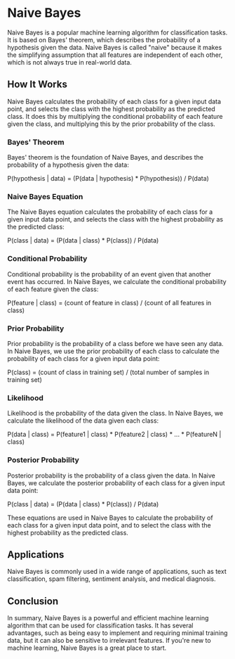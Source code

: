 # Naive Bayes
Naive Bayes is a popular machine learning algorithm for classification tasks. It is based on Bayes' theorem, which describes the probability of a hypothesis given the data. Naive Bayes is called "naive" because it makes the simplifying assumption that all features are independent of each other, which is not always true in real-world data.

## How It Works
Naive Bayes calculates the probability of each class for a given input data point, and selects the class with the highest probability as the predicted class. It does this by multiplying the conditional probability of each feature given the class, and multiplying this by the prior probability of the class.

### Bayes' Theorem
Bayes' theorem is the foundation of Naive Bayes, and describes the probability of a hypothesis given the data:

P(hypothesis | data) = (P(data | hypothesis) * P(hypothesis)) / P(data)

### Naive Bayes Equation
The Naive Bayes equation calculates the probability of each class for a given input data point, and selects the class with the highest probability as the predicted class:

P(class | data) = (P(data | class) * P(class)) / P(data)

### Conditional Probability
Conditional probability is the probability of an event given that another event has occurred. In Naive Bayes, we calculate the conditional probability of each feature given the class:

P(feature | class) = (count of feature in class) / (count of all features in class)

### Prior Probability
Prior probability is the probability of a class before we have seen any data. In Naive Bayes, we use the prior probability of each class to calculate the probability of each class for a given input data point:

P(class) = (count of class in training set) / (total number of samples in training set)

### Likelihood
Likelihood is the probability of the data given the class. In Naive Bayes, we calculate the likelihood of the data given each class:

P(data | class) = P(feature1 | class) * P(feature2 | class) * ... * P(featureN | class)

### Posterior Probability
Posterior probability is the probability of a class given the data. In Naive Bayes, we calculate the posterior probability of each class for a given input data point:

P(class | data) = (P(data | class) * P(class)) / P(data)

These equations are used in Naive Bayes to calculate the probability of each class for a given input data point, and to select the class with the highest probability as the predicted class.

## Applications
Naive Bayes is commonly used in a wide range of applications, such as text classification, spam filtering, sentiment analysis, and medical diagnosis.

## Conclusion
In summary, Naive Bayes is a powerful and efficient machine learning algorithm that can be used for classification tasks. It has several advantages, such as being easy to implement and requiring minimal training data, but it can also be sensitive to irrelevant features. If you're new to machine learning, Naive Bayes is a great place to start.
